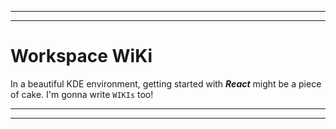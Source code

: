 
---
---

# Workspace WiKi #

In a beautiful KDE environment, getting started with **_React_**
might be a piece of cake. I'm gonna write ```WIKIs``` too!

---
---

